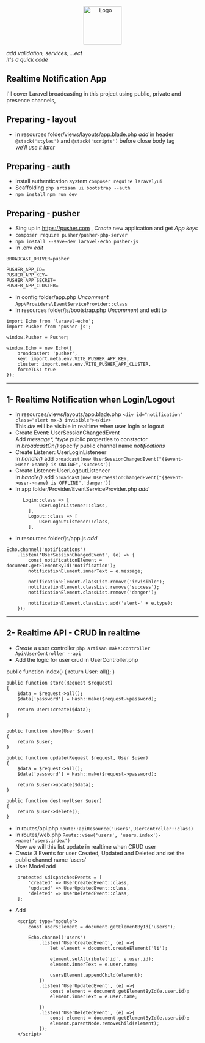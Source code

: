 <p align="center"><img src="https://cdn-icons-png.flaticon.com/512/8297/8297354.png" width="100" alt="Logo"></p>

*add validation, services, ...ect*
<br />*it's a quick code*

## Realtime Notification App
I'll cover Laravel broadcasting in this project using public, private and presence channels,

## Preparing - layout
- in resources folder/views/layouts/app.blade.php *add* in header `@stack('styles')` and `@stack('scripts')` before close body tag
<br />*we'll use it later*

## Preparing - auth
- Install authentication system `composer require laravel/ui`
- Scaffolding `php artisan ui bootstrap --auth`
- `npm install` `npm run dev`

## Preparing - pusher
- Sing up in https://pusher.com , *Create* new application and get *App keys* 
- `composer require pusher/pusher-php-server`
- `npm install --save-dev laravel-echo pusher-js`
- In .env *edit* 
```
BROADCAST_DRIVER=pusher

PUSHER_APP_ID=
PUSHER_APP_KEY=
PUSHER_APP_SECRET=
PUSHER_APP_CLUSTER=
````
- In config folder/app.php *Uncomment* `App\Providers\EventServiceProvider::class`
- In resources folder/js/bootstrap.php *Uncomment* and edit to
```
import Echo from 'laravel-echo';
import Pusher from 'pusher-js';

window.Pusher = Pusher;

window.Echo = new Echo({
    broadcaster: 'pusher',
    key: import.meta.env.VITE_PUSHER_APP_KEY,
    cluster: import.meta.env.VITE_PUSHER_APP_CLUSTER,
    forceTLS: true
});
```
-----------------------------------------
## 1- Realtime Notification when Login/Logout
- In resources/views/layouts/app.blade.php `<div id="notification" class="alert mx-3 invisible"></div>`
<br /> This *div* will be visible in realtime when user login or logout
- Create Event: UserSessionChangedEvent
<br /> Add *$message*, *$type* public properties to constactor
<br /> In *broadcastOn()* specify public channel name *notifications*
- Create Listener: UserLoginListeneer
<br /> In *handle()* add `broadcast(new UserSessionChangedEvent("{$event->user->name} is ONLINE",'success'))`
- Create Listener: UserLogoutListeneer
<br /> In *handle()* add `broadcast(new UserSessionChangedEvent("{$event->user->name} is OFFLINE",'danger'))`
- In app folder/Provider/EventServiceProvider.php *add*
```
      Login::class => [
            UserLoginListener::class,
        ],
        Logout::class => [
            UserLogoutListener::class,
        ],
```
- In resources folder/js/app.js *add*
```
Echo.channel('notifications')
    .listen('UserSessionChangedEvent', (e) => {
        const notificationElement = document.getElementById('notification');
        notificationElement.innerText = e.message;

        notificationElement.classList.remove('invisible');
        notificationElement.classList.remove('success');
        notificationElement.classList.remove('danger');

        notificationElement.classList.add('alert-' + e.type);
    });
```
------------------
## 2- Realtime API - CRUD in realtime
- *Create* a user controller `php artisan make:controller Api\UserController --api`
- Add the logic for user crud in UserController.php

public function index()
    {
        return User::all();
    }
    
    public function store(Request $request)
    {
        $data = $request->all();
        $data['password'] = Hash::make($request->password);

        return User::create($data);
    }

    
    public function show(User $user)
    {
        return $user;
    }
    
    public function update(Request $request, User $user)
    {
        $data = $request->all();
        $data['password'] = Hash::make($request->password);

        return $user->update($data);
    }
    
    public function destroy(User $user)
    {
        return $user->delete();
    }
    
- In routes/api.php `Route::apiResource('users',UserController::class)`
- In routes/web.php `Route::view('users', 'users.index')->name('users.index')`
<br /> Now we will this list update in realtime when CRUD user
- *Create* 3 Events for user Created, Updated and Deleted and set the public channel name 'users'
- User Model add

```
    protected $dispatchesEvents = [
        'created' => UserCreatedEvent::class,
        'updated' => UserUpdatedEvent::class,
        'deleted' => UserDeletedEvent::class,
    ];
```

- Add
```
    <script type="module">
        const usersElement = document.getElementById('users');

        Echo.channel('users')
            .listen('UserCreatedEvent', (e) =>{
                let element = document.createElement('li');

                element.setAttribute('id', e.user.id);
                element.innerText = e.user.name;

                usersElement.appendChild(element);
            })
            .listen('UserUpdatedEvent', (e) =>{
                const element = document.getElementById(e.user.id);
                element.innerText = e.user.name;

            })
            .listen('UserDeletedEvent', (e) =>{
                const element = document.getElementById(e.user.id);
                element.parentNode.removeChild(element);
            });
    </script>
```

